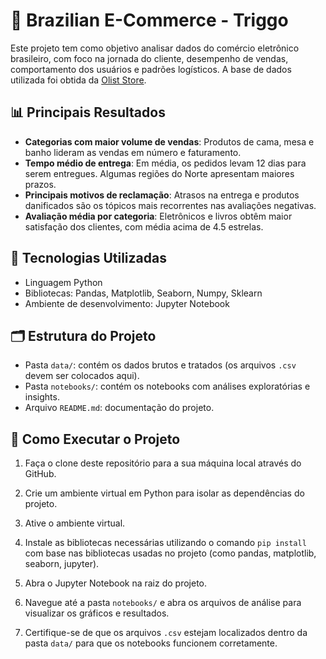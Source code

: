 # 🛒 Brazilian E-Commerce - Triggo

Este projeto tem como objetivo analisar dados do comércio eletrônico brasileiro, com foco na jornada do cliente, desempenho de vendas, comportamento dos usuários e padrões logísticos. A base de dados utilizada foi obtida da [Olist Store](https://www.kaggle.com/datasets/olistbr/brazilian-ecommerce).

## 📊 Principais Resultados

- **Categorias com maior volume de vendas**: Produtos de cama, mesa e banho lideram as vendas em número e faturamento.
- **Tempo médio de entrega**: Em média, os pedidos levam 12 dias para serem entregues. Algumas regiões do Norte apresentam maiores prazos.
- **Principais motivos de reclamação**: Atrasos na entrega e produtos danificados são os tópicos mais recorrentes nas avaliações negativas.
- **Avaliação média por categoria**: Eletrônicos e livros obtêm maior satisfação dos clientes, com média acima de 4.5 estrelas.

## 🧰 Tecnologias Utilizadas

- Linguagem Python
- Bibliotecas: Pandas, Matplotlib, Seaborn, Numpy, Sklearn
- Ambiente de desenvolvimento: Jupyter Notebook

## 🗂 Estrutura do Projeto

- Pasta `data/`: contém os dados brutos e tratados (os arquivos `.csv` devem ser colocados aqui).
- Pasta `notebooks/`: contém os notebooks com análises exploratórias e insights.
- Arquivo `README.md`: documentação do projeto.

## 🚀 Como Executar o Projeto

1. Faça o clone deste repositório para a sua máquina local através do GitHub.

2. Crie um ambiente virtual em Python para isolar as dependências do projeto.

3. Ative o ambiente virtual.

4. Instale as bibliotecas necessárias utilizando o comando `pip install` com base nas bibliotecas usadas no projeto (como pandas, matplotlib, seaborn, jupyter).

5. Abra o Jupyter Notebook na raiz do projeto.

6. Navegue até a pasta `notebooks/` e abra os arquivos de análise para visualizar os gráficos e resultados.

7. Certifique-se de que os arquivos `.csv` estejam localizados dentro da pasta `data/` para que os notebooks funcionem corretamente.
